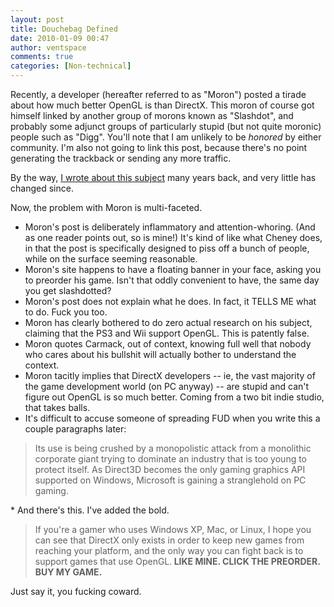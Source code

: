 ```yaml
---
layout: post
title: Douchebag Defined
date: 2010-01-09 00:47
author: ventspace
comments: true
categories: [Non-technical]
---
```

Recently, a developer (hereafter referred to as "Moron") posted a tirade about how much better OpenGL is than DirectX. This moron of course got himself linked by another group of morons known as "Slashdot", and probably some adjunct groups of particularly stupid (but not quite moronic) people such as "Digg". You'll note that I am unlikely to be <i>honored</i> by either community. I'm also not going to link this post, because there's no point generating the trackback or sending any more traffic.

By the way, <a href="http://www.gamedev.net/reference/articles/article1775.asp">I wrote about this subject</a> many years back, and very little has changed since.

Now, the problem with Moron is multi-faceted.
* Moron's post is deliberately inflammatory and attention-whoring. (And as one reader points out, so is mine!) It's kind of like what Cheney does, in that the post is specifically designed to piss off a bunch of people, while on the surface seeming reasonable.
* Moron's site happens to have a floating banner in your face, asking you to preorder his game. Isn't that oddly convenient to have, the same day you get slashdotted?
* Moron's post does not explain what he does. In fact, it TELLS ME what to do. Fuck you too.
* Moron has clearly bothered to do zero actual research on his subject, claiming that the PS3 and Wii support OpenGL. This is patently false.
* Moron quotes Carmack, out of context, knowing full well that nobody who cares about his bullshit will actually bother to understand the context.
* Moron tacitly implies that DirectX developers -- ie, the vast majority of the game development world (on PC anyway) -- are stupid and can't figure out OpenGL is so much better. Coming from a two bit indie studio, that takes balls.
* It's difficult to accuse someone of spreading FUD when you write this a couple paragraphs later:
<blockquote>Its use is being crushed by a monopolistic attack from a monolithic corporate giant trying to dominate an industry that is too young to protect itself. As Direct3D becomes the only gaming graphics API supported on Windows, Microsoft is gaining a stranglehold on PC gaming.</blockquote>
* And there's this. I've added the bold.
<blockquote>If you're a gamer who uses Windows XP, Mac, or Linux, I hope you can see that DirectX only exists in order to keep new games from reaching your platform, and the only way you can fight back is to support games that use OpenGL.<b> LIKE MINE. CLICK THE PREORDER. BUY MY GAME.</b></blockquote>

Just say it, you fucking coward.
